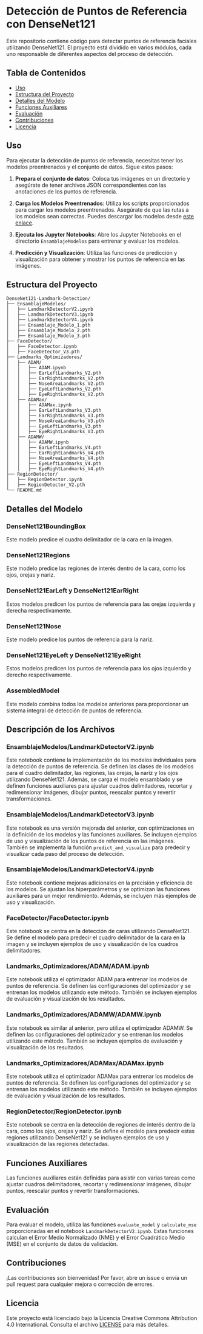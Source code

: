 # Detección de Puntos de Referencia con DenseNet121

Este repositorio contiene código para detectar puntos de referencia faciales utilizando DenseNet121. El proyecto está dividido en varios módulos, cada uno responsable de diferentes aspectos del proceso de detección.

## Tabla de Contenidos
- [Uso](#uso)
- [Estructura del Proyecto](#estructura-del-proyecto)
- [Detalles del Modelo](#detalles-del-modelo)
- [Funciones Auxiliares](#funciones-auxiliares)
- [Evaluación](#evaluación)
- [Contribuciones](#contribuciones)
- [Licencia](#licencia)

## Uso

Para ejecutar la detección de puntos de referencia, necesitas tener los modelos preentrenados y el conjunto de datos. Sigue estos pasos:

1. **Prepara el conjunto de datos**: Coloca tus imágenes en un directorio y asegúrate de tener archivos JSON correspondientes con las anotaciones de los puntos de referencia.

2. **Carga los Modelos Preentrenados**: Utiliza los scripts proporcionados para cargar los modelos preentrenados. Asegúrate de que las rutas a los modelos sean correctas. Puedes descargar los modelos desde [este enlace](https://drive.google.com/drive/folders/1eQW7rFMoDueqHhy4II3tgzoYmRCm481e?usp=sharing).

3. **Ejecuta los Jupyter Notebooks**: Abre los Jupyter Notebooks en el directorio `EnsamblajeModelos` para entrenar y evaluar los modelos.

4. **Predicción y Visualización**: Utiliza las funciones de predicción y visualización para obtener y mostrar los puntos de referencia en las imágenes.

## Estructura del Proyecto

```
DenseNet121-Landmark-Detection/
├── EnsamblajeModelos/
│   ├── LandmarkDetectorV2.ipynb
│   ├── LandmarkDetectorV3.ipynb
│   ├── LandmarkDetectorV4.ipynb
│   ├── Ensamblaje_Modelo_1.pth
│   ├── Ensamblaje_Modelo_2.pth
│   ├── Ensamblaje_Modelo_3.pth
├── FaceDetector/
│   ├── FaceDetector.ipynb
│   ├── FaceDetector_V3.pth
├── Landmarks_Optimizadores/
│   ├── ADAM/
│   │   ├── ADAM.ipynb
│   │   ├── EarLeftLandmarks_V2.pth
│   │   ├── EarRightLandmarks_V2.pth
│   │   ├── NoseAreaLandmarks_V2.pth
│   │   ├── EyeLeftLandmarks_V2.pth
│   │   ├── EyeRightLandmarks_V2.pth
│   ├── ADAMax/
│   │   ├── ADAMax.ipynb
│   │   ├── EarLeftLandmarks_V3.pth
│   │   ├── EarRightLandmarks_V3.pth
│   │   ├── NoseAreaLandmarks_V3.pth
│   │   ├── EyeLeftLandmarks_V3.pth
│   │   ├── EyeRightLandmarks_V3.pth
│   ├── ADAMW/
│   │   ├── ADAMW.ipynb
│   │   ├── EarLeftLandmarks_V4.pth
│   │   ├── EarRightLandmarks_V4.pth
│   │   ├── NoseAreaLandmarks_V4.pth
│   │   ├── EyeLeftLandmarks_V4.pth
│   │   ├── EyeRightLandmarks_V4.pth
├── RegionDetector/
│   ├── RegionDetector.ipynb
│   ├── RegionDetector_V2.pth
└── README.md

```

## Detalles del Modelo

### DenseNet121BoundingBox
Este modelo predice el cuadro delimitador de la cara en la imagen.

### DenseNet121Regions
Este modelo predice las regiones de interés dentro de la cara, como los ojos, orejas y nariz.

### DenseNet121EarLeft y DenseNet121EarRight
Estos modelos predicen los puntos de referencia para las orejas izquierda y derecha respectivamente.

### DenseNet121Nose
Este modelo predice los puntos de referencia para la nariz.

### DenseNet121EyeLeft y DenseNet121EyeRight
Estos modelos predicen los puntos de referencia para los ojos izquierdo y derecho respectivamente.

### AssembledModel
Este modelo combina todos los modelos anteriores para proporcionar un sistema integral de detección de puntos de referencia.

## Descripción de los Archivos

### EnsamblajeModelos/LandmarkDetectorV2.ipynb
Este notebook contiene la implementación de los modelos individuales para la detección de puntos de referencia. Se definen las clases de los modelos para el cuadro delimitador, las regiones, las orejas, la nariz y los ojos utilizando DenseNet121. Además, se carga el modelo ensamblado y se definen funciones auxiliares para ajustar cuadros delimitadores, recortar y redimensionar imágenes, dibujar puntos, reescalar puntos y revertir transformaciones.

### EnsamblajeModelos/LandmarkDetectorV3.ipynb
Este notebook es una versión mejorada del anterior, con optimizaciones en la definición de los modelos y las funciones auxiliares. Se incluyen ejemplos de uso y visualización de los puntos de referencia en las imágenes. También se implementa la función `predict_and_visualize` para predecir y visualizar cada paso del proceso de detección.

### EnsamblajeModelos/LandmarkDetectorV4.ipynb
Este notebook contiene mejoras adicionales en la precisión y eficiencia de los modelos. Se ajustan los hiperparámetros y se optimizan las funciones auxiliares para un mejor rendimiento. Además, se incluyen más ejemplos de uso y visualización.

### FaceDetector/FaceDetector.ipynb
Este notebook se centra en la detección de caras utilizando DenseNet121. Se define el modelo para predecir el cuadro delimitador de la cara en la imagen y se incluyen ejemplos de uso y visualización de los cuadros delimitadores.

### Landmarks_Optimizadores/ADAM/ADAM.ipynb
Este notebook utiliza el optimizador ADAM para entrenar los modelos de puntos de referencia. Se definen las configuraciones del optimizador y se entrenan los modelos utilizando este método. También se incluyen ejemplos de evaluación y visualización de los resultados.

### Landmarks_Optimizadores/ADAMW/ADAMW.ipynb
Este notebook es similar al anterior, pero utiliza el optimizador ADAMW. Se definen las configuraciones del optimizador y se entrenan los modelos utilizando este método. También se incluyen ejemplos de evaluación y visualización de los resultados.

### Landmarks_Optimizadores/ADAMax/ADAMax.ipynb
Este notebook utiliza el optimizador ADAMax para entrenar los modelos de puntos de referencia. Se definen las configuraciones del optimizador y se entrenan los modelos utilizando este método. También se incluyen ejemplos de evaluación y visualización de los resultados.

### RegionDetector/RegionDetector.ipynb
Este notebook se centra en la detección de regiones de interés dentro de la cara, como los ojos, orejas y nariz. Se define el modelo para predecir estas regiones utilizando DenseNet121 y se incluyen ejemplos de uso y visualización de las regiones detectadas.

## Funciones Auxiliares

Las funciones auxiliares están definidas para asistir con varias tareas como ajustar cuadros delimitadores, recortar y redimensionar imágenes, dibujar puntos, reescalar puntos y revertir transformaciones.

## Evaluación

Para evaluar el modelo, utiliza las funciones `evaluate_model` y `calculate_mse` proporcionadas en el notebook `LandmarkDetectorV2.ipynb`. Estas funciones calculan el Error Medio Normalizado (NME) y el Error Cuadrático Medio (MSE) en el conjunto de datos de validación.

## Contribuciones

¡Las contribuciones son bienvenidas! Por favor, abre un issue o envía un pull request para cualquier mejora o corrección de errores.

## Licencia

Este proyecto está licenciado bajo la Licencia Creative Commons Attribution 4.0 International. Consulta el archivo [LICENSE](LICENSE) para más detalles.
